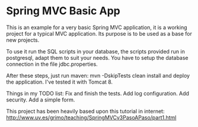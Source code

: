 Spring MVC Basic App
====================
This is an example for a very basic Spring MVC application, it is a working project for a 
typical MVC application. Its purpose is to be used as a base for new projects.

To use it run the SQL scripts in your database, the scripts provided run in postgresql, adapt them
to suit your needs. You have to setup the database connection in the file jdbc.properties.

After these steps, just run maven: mvn -DskipTests clean install and deploy the application. I've
tested it with Tomcat 8.

Things in my TODO list:
Fix and finish the tests.
Add log configuration.
Add security.
Add a simple form.

This project has been heavily based upon this tutorial in internet:
http://www.uv.es/grimo/teaching/SpringMVCv3PasoAPaso/part1.html
